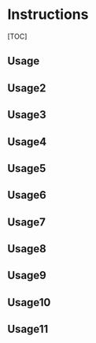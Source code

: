 # Instructions

[TOC]

## Usage

## Usage2

## Usage3

## Usage4

## Usage5

## Usage6

## Usage7

## Usage8

## Usage9

## Usage10

## Usage11
